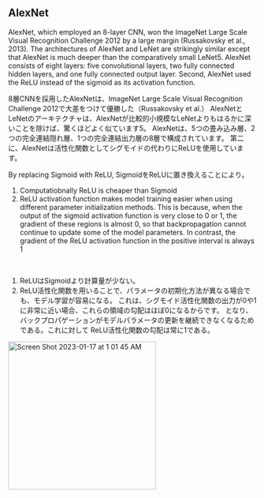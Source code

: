## AlexNet
AlexNet, which employed an 8-layer CNN, won the ImageNet Large Scale Visual Recognition Challenge 2012 by a large margin (Russakovsky et al., 2013). 
The architectures of AlexNet and LeNet are strikingly similar except that AlexNet is much deeper than the comparatively small LeNet5. 
AlexNet consists of eight layers: five convolutional layers, two fully connected hidden layers, and one fully connected output layer. 
Second, AlexNet used the ReLU instead of the sigmoid as its activation function. 

8層CNNを採用したAlexNetは、ImageNet Large Scale Visual Recognition Challenge 2012で大差をつけて優勝した（Russakovsky et al.） 
AlexNetとLeNetのアーキテクチャは、AlexNetが比較的小規模なLeNetよりもはるかに深いことを除けば、驚くほどよく似ています5。
AlexNetは、5つの畳み込み層、2つの完全連結隠れ層、1つの完全連結出力層の8層で構成されています。
第二に、AlexNetは活性化関数としてシグモイドの代わりにReLUを使用しています。

By replacing Sigmoid with ReLU, SigmoidをReLUに置き換えることにより。
1. Computatiobnally ReLU is cheaper than Sigmoid
2. ReLU activation function makes model training easier when using different parameter initialization methods. 
This is because, when the output of the sigmoid activation function is very close to 0 or 1, the gradient of these regions is almost 0, 
so that backpropagation cannot continue to update some of the model parameters. In contrast, 
the gradient of the ReLU activation function in the positive interval is always 1
<br>

1. ReLUはSigmoidより計算量が少ない。
2. ReLU活性化関数を用いることで、パラメータの初期化方法が異なる場合でも、モデル学習が容易になる。
これは、シグモイド活性化関数の出力が0や1に非常に近い場合、これらの領域の勾配はほぼ0になるからです。
となり、バックプロパゲーションがモデルパラメータの更新を継続できなくなるためである。これに対して 
ReLU活性化関数の勾配は常に1である。
<img width="300" alt="Screen Shot 2023-01-17 at 1 01 45 AM" src="https://user-images.githubusercontent.com/46320499/212753647-4193ad09-6c87-4de0-9f38-88a34206a487.png">

